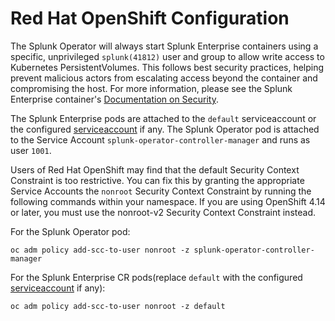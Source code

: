 # Red Hat OpenShift Configuration

The Splunk Operator will always start Splunk Enterprise containers using
a specific, unprivileged `splunk(41812)` user and group to allow write access
to Kubernetes PersistentVolumes. This follows best security practices, helping
prevent malicious actors from escalating access beyond the container and
compromising the host. For more information, please see the Splunk Enterprise
container's [Documentation on Security](https://github.com/splunk/docker-splunk/blob/develop/docs/SECURITY.md).

The Splunk Enterprise pods are attached to the `default` serviceaccount or the configured
[serviceaccount](CustomResources.md#common-spec-parameters-for-splunk-enterprise-resources) if
any. The Splunk Operator pod is attached to the Service Account `splunk-operator-controller-manager`
and runs as user `1001`.

Users of Red Hat OpenShift may find that the default Security Context
Constraint is too restrictive. You can fix this by granting the appropriate
Service Accounts the `nonroot` Security Context Constraint by running the
following commands within your namespace. If you are using OpenShift 4.14
or later, you must use the nonroot-v2 Security Context Constraint instead.

For the Splunk Operator pod:
```
oc adm policy add-scc-to-user nonroot -z splunk-operator-controller-manager
```

For the Splunk Enterprise CR pods(replace `default` with the configured [serviceaccount](CustomResources.md#common-spec-parameters-for-splunk-enterprise-resources) if any):
```
oc adm policy add-scc-to-user nonroot -z default
```